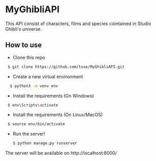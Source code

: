 # MyGhibliAPI
This API consist of characters, films and species cointained in Studio Ghibli's universe. 

## How to use
- Clone this repo 
 ```bash
  $ git clone https://github.com/tuxo/MyGhibliAPI.git
 ```
 
- Create a new virtual environment
```bash
  $ python3 -m venv env
```

- Install the requirements (On Windows)
 ```bash
  $ env\Scripts\activate
```

- Install the requirements (On Linux/MacOS)
 ```bash
  $ source env/bin/activate
```

- Run the server!
  ```bash
  $ python manage.py runserver
  ```
  
 The server will be available on http://localhost:8000/
